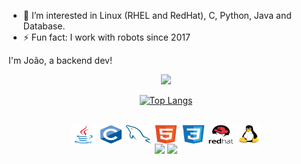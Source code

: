 - 👀 I’m interested in Linux (RHEL and RedHat), C, Python, Java and Database.
- ⚡ Fun fact: I work with robots since 2017

I'm João, a backend dev!
<div align="center">
  <a href="https://github.com/xuizi">
  <img height="180em" src="https://github-readme-stats.vercel.app/api?username=xuizi&theme=merko&include_all_commits=true&count_private=true"/>

  [![Top Langs](https://github-readme-stats.vercel.app/api/top-langs/?username=xuizi&theme=merko)](https://github.com/anuraghazra/github-readme-stats)
</div>
<div style="display: inline_block" align="center"><br>
  <img align="center" alt="Logo-Java" height="30" width="40" src="https://raw.githubusercontent.com/devicons/devicon/master/icons/java/java-original.svg">
  <img align="center" alt="Logo-C" height="30" width="40" src="https://raw.githubusercontent.com/devicons/devicon/master/icons/c/c-original.svg">
  <img align="center" alt="Logo-MySQL" height="30" width="40" src="https://raw.githubusercontent.com/devicons/devicon/master/icons/mysql/mysql-original.svg">
  <img align="center" alt="Logo-HTML" height="30" width="40" src="https://raw.githubusercontent.com/devicons/devicon/master/icons/html5/html5-original.svg">
  <img align="center" alt="Logo-CSS" height="30" width="40" src="https://raw.githubusercontent.com/devicons/devicon/master/icons/css3/css3-original.svg">
  <img align="center" alt="Logo-RedHat" height="30" width="40" src="https://raw.githubusercontent.com/devicons/devicon/master/icons/redhat/redhat-original-wordmark.svg">
  <img align="center" alt="Logo-Linux" height="30" width="40" src="https://raw.githubusercontent.com/devicons/devicon/master/icons/linux/linux-original.svg">
</div>

<div align="center">
  <a href = "mailto:joaopaes083@gmail.com"><img src="https://img.shields.io/badge/-Gmail-%23333?style=for-the-badge&logo=gmail&logoColor=white" target="_blank"></a>
  <a href="https://www.linkedin.com/in/joão-pedro-paes1234" target="_blank"><img src="https://img.shields.io/badge/-LinkedIn-%230077B5?style=for-the-badge&logo=linkedin&logoColor=white" target="_blank"></a>

</div>
